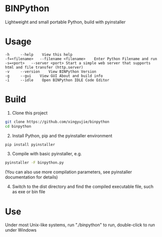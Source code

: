 # BINPython
Lightweight and small portable Python, build with pyinstaller
# Usage
```
-h     --help    View this help
-f=<filename>   --filename <filename>    Enter Python Filename and run
-s=<port>   --server <port> Start a simple web server that supports html and file transfer (http.server)
-v     --version    View BINPython Version
-g     --gui    View GUI About and build info
-i     --idle    Open BINPython IDLE Code Editor
```
# Build
1. Clone this project
```bash
git clone https://github.com/xingyujie/binpython
cd binpython
```
2. Install Python, pip and the pyinstaller environment
```bash
pip install pyinstaller
```
3. Compile with basic pyinstaller, e.g.
```bash
pyinstaller -F binpython.py
```
(You can also use more compilation parameters, see pyinstaller documentation for details)

4. Switch to the dist directory and find the compiled executable file, such as exe or bin file 
# Use
Under most Unix-like systems, run "./binpython" to run, double-click to run under Windows
